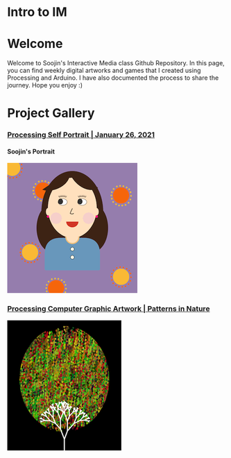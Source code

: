 # Intro to IM

# Welcome

Welcome to Soojin's Interactive Media class Github Repository. In this page, you can find weekly digital artworks and games that I created using Processing and Arduino. I have also documented the process to share the journey. Hope you enjoy :) 

# Project Gallery

### [Processing Self Portrait | January 26, 2021](https://github.com/Soojin-Lee0819/IntrotoIM/tree/main/January26) 
#### Soojin's Portrait

![alt-text](images/soojinportrait.gif)

                                            
### [Processing Computer Graphic Artwork | Patterns in Nature ](https://github.com/Soojin-Lee0819/IntrotoIM/tree/main/Feb2) 

![](images/SoojinComputerArt.png)
